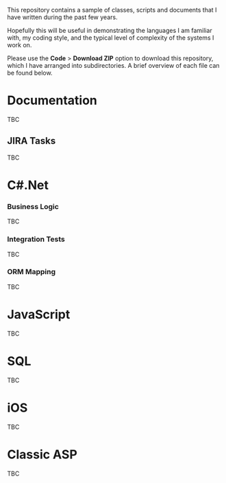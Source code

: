 This repository contains a sample of classes, scripts and documents that I have written during the past few years.

Hopefully this will be useful in demonstrating the languages I am familiar with, my coding style, and the typical level of complexity of the systems I work on.

Please use the **Code** > **Download ZIP** option to download this repository, which I have arranged into subdirectories. A brief overview of each file can be found below.

# Documentation

TBC

## JIRA Tasks

TBC

# C#.Net

### Business Logic

TBC

### Integration Tests

TBC

### ORM Mapping

TBC

# JavaScript

TBC

# SQL

TBC

# iOS

TBC

# Classic ASP

TBC
